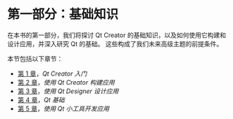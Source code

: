 # 第一部分：基础知识

在本书的第一部分，我们将探讨 Qt Creator 的基础知识，以及如何使用它构建和设计应用，并深入研究 Qt 的基础。 这些构成了我们未来高级主题的前提条件。

本节包括以下章节：

*   [第 1 章](01.html)，*Qt Creator 入门*
*   [第 2 章](02.html)，*使用 Qt Creator 构建应用*
*   [第 3 章](03.html)，*使用 Qt Designer 设计应用*
*   [第 4 章](04.html)，*Qt 基础*
*   [第 5 章](05.html)，*使用 Qt 小工具开发应用*